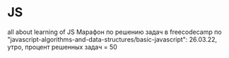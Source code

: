 # JS
all about learning of JS
Марафон по решению задач в freecodecamp по "javascript-algorithms-and-data-structures/basic-javascript": 26.03.22, утро, процент решенных задач  = 50
